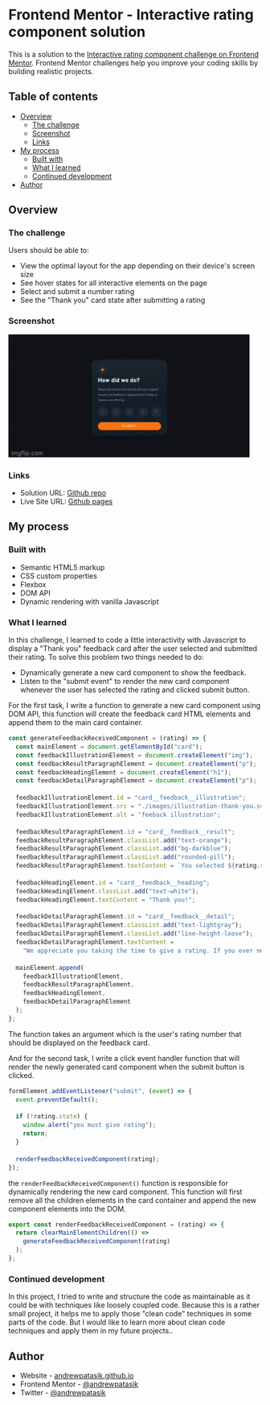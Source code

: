 # Frontend Mentor - Interactive rating component solution

This is a solution to the [Interactive rating component challenge on Frontend Mentor](https://www.frontendmentor.io/challenges/interactive-rating-component-koxpeBUmI). Frontend Mentor challenges help you improve your coding skills by building realistic projects.

## Table of contents

- [Overview](#overview)
  - [The challenge](#the-challenge)
  - [Screenshot](#screenshot)
  - [Links](#links)
- [My process](#my-process)
  - [Built with](#built-with)
  - [What I learned](#what-i-learned)
  - [Continued development](#continued-development)
- [Author](#author)

## Overview

### The challenge

Users should be able to:

- View the optimal layout for the app depending on their device's screen size
- See hover states for all interactive elements on the page
- Select and submit a number rating
- See the "Thank you" card state after submitting a rating

### Screenshot

<img alt="screenshot" src="./images/screenshot.gif" width="480">

### Links

- Solution URL: [Github repo](https://github.com/andrewpatasik/interactive-rating-component-main)
- Live Site URL: [Github pages](https://andrewpatasik.github.io/interactive-rating-component-main/)

## My process

### Built with

- Semantic HTML5 markup
- CSS custom properties
- Flexbox
- DOM API
- Dynamic rendering with vanilla Javascript

### What I learned

In this challenge, I learned to code a little interactivity with Javascript to display a "Thank you" feedback card after the user selected and submitted their rating. To solve this problem two things needed to do:

- Dynamically generate a new card component to show the feedback.
- Listen to the "submit event" to render the new card component whenever the user has selected the rating and clicked submit button.

For the first task, I write a function to generate a new card component using DOM API, this function will create the feedback card HTML elements and append them to the main card container.

```js
const generateFeedbackReceivedComponent = (rating) => {
  const mainElement = document.getElementById("card");
  const feedbackIllustrationElement = document.createElement("img");
  const feedbackResultParagraphElement = document.createElement("p");
  const feedbackHeadingElement = document.createElement("h1");
  const feedbackDetailParagraphElement = document.createElement("p");

  feedbackIllustrationElement.id = "card__feedback__illustration";
  feedbackIllustrationElement.src = "./images/illustration-thank-you.svg";
  feedbackIllustrationElement.alt = "feeback illustration";

  feedbackResultParagraphElement.id = "card__feedback__result";
  feedbackResultParagraphElement.classList.add("text-orange");
  feedbackResultParagraphElement.classList.add("bg-darkblue");
  feedbackResultParagraphElement.classList.add("rounded-pill");
  feedbackResultParagraphElement.textContent = `You selected ${rating.state} out of 5`;

  feedbackHeadingElement.id = "card__feedback__heading";
  feedbackHeadingElement.classList.add("text-white");
  feedbackHeadingElement.textContent = "Thank you!";

  feedbackDetailParagraphElement.id = "card__feedback__detail";
  feedbackDetailParagraphElement.classList.add("text-lightgray");
  feedbackDetailParagraphElement.classList.add("line-height-loose");
  feedbackDetailParagraphElement.textContent =
    "We appreciate you taking the time to give a rating. If you ever need more support, don't hesitate to get in touch!";

  mainElement.append(
    feedbackIllustrationElement,
    feedbackResultParagraphElement,
    feedbackHeadingElement,
    feedbackDetailParagraphElement
  );
};
```

The function takes an argument which is the user's rating number that should be displayed on the feedback card.

And for the second task, I write a click event handler function that will render the newly generated card component when the submit button is clicked.

```js
formElement.addEventListener("submit", (event) => {
  event.preventDefault();

  if (!rating.state) {
    window.alert("you must give rating");
    return;
  }

  renderFeedbackReceivedComponent(rating);
});
```

the ```renderFeedbackReceivedComponent()``` function is responsible for dynamically rendering the new card component. This function will first remove all the children elements in the card container and append the new component elements into the DOM.

```js
export const renderFeedbackReceivedComponent = (rating) => {
  return clearMainElementChildren(() =>
    generateFeedbackReceivedComponent(rating)
  );
};
```

### Continued development

In this project, I tried to write and structure the code as maintainable as it could be with techniques like loosely coupled code. Because this is a rather small project, it helps me to apply those "clean code" techniques in some parts of the code. But I would like to learn more about clean code techniques and apply them in my future projects..

## Author

- Website - [andrewpatasik.github.io](https://andrewpatasik.github.io/)
- Frontend Mentor - [@andrewpatasik](https://www.frontendmentor.io/profile/andrewpatasik)
- Twitter - [@andrewpatasik](https://www.twitter.com/andrewpatasik)